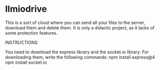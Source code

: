 # Ilmiodrive
This is a sort of cloud where you can send all your files to the server, download them and delete them. It is only a didactic project, as it lacks of some protection features.

INSTRUCTIONS

You need to download the express library and the socket.io library. For downloading them, write the following
commands:
npm install express@4
npm install socket.io
